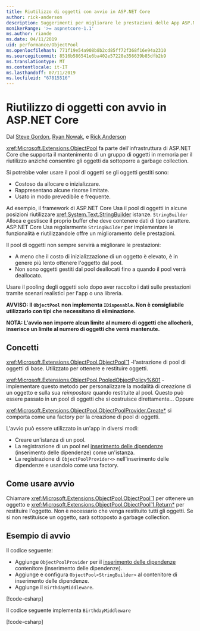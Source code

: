 ```yaml
---
title: Riutilizzo di oggetti con avvio in ASP.NET Core
author: rick-anderson
description: Suggerimenti per migliorare le prestazioni delle App ASP.NET Core con l'avvio.
monikerRange: '>= aspnetcore-1.1'
ms.author: riande
ms.date: 04/11/2019
uid: performance/ObjectPool
ms.openlocfilehash: 771f19e54a908b8b2cd85ff72f368f16e94a2310
ms.sourcegitcommit: 8516b586541e6ba402e57228e356639b85dfb2b9
ms.translationtype: MT
ms.contentlocale: it-IT
ms.lasthandoff: 07/11/2019
ms.locfileid: "67815516"
---
```

# <a name="object-reuse-with-objectpool-in-aspnet-core"></a>Riutilizzo di oggetti con avvio in ASP.NET Core

Dal [Steve Gordon](https://twitter.com/stevejgordon), [Ryan Nowak](https://github.com/rynowak), e [Rick Anderson](https://twitter.com/RickAndMSFT)

<xref:Microsoft.Extensions.ObjectPool> fa parte dell'infrastruttura di ASP.NET Core che supporta il mantenimento di un gruppo di oggetti in memoria per il riutilizzo anziché consentire gli oggetti da sottoporre a garbage collection.

Si potrebbe voler usare il pool di oggetti se gli oggetti gestiti sono:

- Costoso da allocare o inizializzare.
- Rappresentano alcune risorse limitate.
- Usato in modo prevedibile e frequente.

Ad esempio, il framework di ASP.NET Core Usa il pool di oggetti in alcune posizioni riutilizzare <xref:System.Text.StringBuilder> istanze. `StringBuilder` Alloca e gestisce il proprio buffer che deve contenere dati di tipo carattere. ASP.NET Core Usa regolarmente `StringBuilder` per implementare le funzionalità e riutilizzandole offre un miglioramento delle prestazioni.

Il pool di oggetti non sempre servirà a migliorare le prestazioni:

- A meno che il costo di inizializzazione di un oggetto è elevato, è in genere più lento ottenere l'oggetto dal pool.
- Non sono oggetti gestiti dal pool deallocati fino a quando il pool verrà deallocato.

Usare il pooling degli oggetti solo dopo aver raccolto i dati sulle prestazioni tramite scenari realistici per l'app o una libreria.

**AVVISO: Il `ObjectPool` non implementa `IDisposable`. Non è consigliabile utilizzarlo con tipi che necessitano di eliminazione.**

**NOTA: L'avvio non imporre alcun limite al numero di oggetti che allocherà, inserisce un limite al numero di oggetti che verrà mantenute.**

## <a name="concepts"></a>Concetti

<xref:Microsoft.Extensions.ObjectPool.ObjectPool`1> -l'astrazione di pool di oggetti di base. Utilizzato per ottenere e restituire oggetti.

<xref:Microsoft.Extensions.ObjectPool.PooledObjectPolicy%601> -implementare questo metodo per personalizzare la modalità di creazione di un oggetto e sulla sua *reimpostare* quando restituite al pool. Questo può essere passato in un pool di oggetti che si costruisce direttamente... Oppure

<xref:Microsoft.Extensions.ObjectPool.ObjectPoolProvider.Create*> si comporta come una factory per la creazione di pool di oggetti.
<!-- REview, there is no ObjectPoolProvider<T> -->

L'avvio può essere utilizzato in un'app in diversi modi:

* Creare un'istanza di un pool.
* La registrazione di un pool nel [inserimento delle dipendenze](xref:fundamentals/dependency-injection) (inserimento delle dipendenze) come un'istanza.
* La registrazione di `ObjectPoolProvider<>` nell'inserimento delle dipendenze e usandolo come una factory.

## <a name="how-to-use-objectpool"></a>Come usare avvio

Chiamare <xref:Microsoft.Extensions.ObjectPool.ObjectPool`1> per ottenere un oggetto e <xref:Microsoft.Extensions.ObjectPool.ObjectPool`1.Return*> per restituire l'oggetto.  Non è necessario che venga restituito tutti gli oggetti. Se si non restituisce un oggetto, sarà sottoposto a garbage collection.

## <a name="objectpool-sample"></a>Esempio di avvio

Il codice seguente:

* Aggiunge `ObjectPoolProvider` per il [inserimento delle dipendenze](xref:fundamentals/dependency-injection) contenitore (inserimento delle dipendenze).
* Aggiunge e configura `ObjectPool<StringBuilder>` al contenitore di inserimento delle dipendenze.
* Aggiunge il `BirthdayMiddleware`.

[!code-csharp[](ObjectPool/ObjectPoolSample/Startup.cs?name=snippet)]

Il codice seguente implementa `BirthdayMiddleware`

[!code-csharp[](ObjectPool/ObjectPoolSample/BirthdayMiddleware.cs?name=snippet)]
